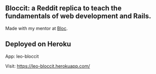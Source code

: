 ## Bloccit: a Reddit replica to teach the fundamentals of web development and Rails.

Made with my mentor at [Bloc](http://bloc.io).


## Deployed on Heroku

App:    leo-bloccit

Visit:  https://leo-bloccit.herokuapp.com/

